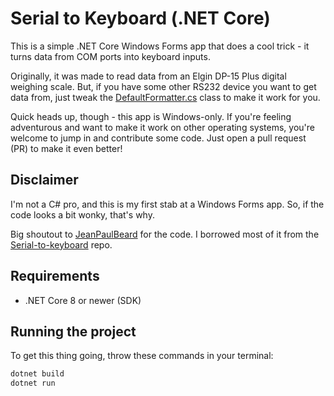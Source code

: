 # Serial to Keyboard (.NET Core)

This is a simple .NET Core Windows Forms app that does a cool trick - it turns data from COM ports into keyboard inputs.

Originally, it was made to read data from an Elgin DP-15 Plus digital weighing scale. But, if you have some other RS232 device you want to get data from, just tweak the [DefaultFormatter.cs](Control/DefaultFormatter.cs) class to make it work for you.

Quick heads up, though - this app is Windows-only. If you're feeling adventurous and want to make it work on other operating systems, you're welcome to jump in and contribute some code. Just open a pull request (PR) to make it even better!

## Disclaimer

I'm not a C# pro, and this is my first stab at a Windows Forms app. So, if the code looks a bit wonky, that's why.

Big shoutout to [JeanPaulBeard](https://github.com/JeanPaulBeard) for the code. I borrowed most of it from the [Serial-to-keyboard](https://github.com/JeanPaulBeard/Serial-to-keyboard) repo.

## Requirements

- .NET Core 8 or newer (SDK)

## Running the project

To get this thing going, throw these commands in your terminal:

```sh
dotnet build
dotnet run
```